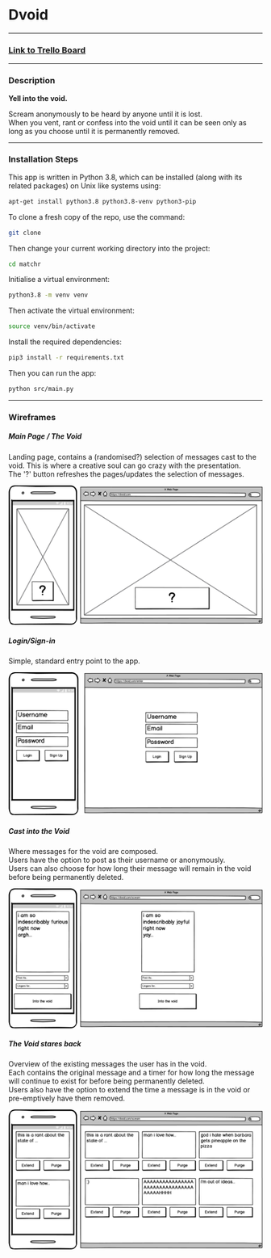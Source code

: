 # Dvoid

---  

### [Link to Trello Board](https://trello.com/b/IhepBGwR/dvoid)  

---  

### Description  

**Yell into the void.**  

Scream anonymously to be heard by anyone until it is lost.  
When you vent, rant or confess into the void until it can be seen only as long as you choose until it is permanently removed.  

---  

### Installation Steps

This app is written in Python 3.8, which can be installed (along with its related packages) on Unix like systems using:  
```bash
apt-get install python3.8 python3.8-venv python3-pip
```  

To clone a fresh copy of the repo, use the command:  
```bash
git clone 
```  

Then change your current working directory into the project:  
```bash
cd matchr
```  

Initialise a virtual environment:  
```bash
python3.8 -m venv venv
```  

Then activate the virtual environment:  
```bash
source venv/bin/activate
```  

Install the required dependencies:  
```bash
pip3 install -r requirements.txt
```  

Then you can run the app:
```bash
python src/main.py
```  

---

### Wireframes  

##### Main Page / **The Void**  

Landing page, contains a (randomised?) selection of messages cast to the void. This is where a creative soul can go crazy with the presentation.  
The '?' button refreshes the pages/updates the selection of messages.

![The Void](./docs/wireframes/main.png)  

##### Login/Sign-in  

Simple, standard entry point to the app.  

![Login/Signin](./docs/wireframes/entry.png)  

##### Cast into the Void  

Where messages for the void are composed.  
Users have the option to post as their username or anonymously.  
Users can also choose for how long their message will remain in the void before being permanently deleted.  

![Cast into the Void](./docs/wireframes/scream_into_the_void.png)  

##### The Void stares back

Overview of the existing messages the user has in the void.  
Each contains the original message and a timer for how long the message will continue to exist for before being permanently deleted.  
Users also have the option to extend the time a message is in the void or pre-emptively have them removed.  

![My Voidlings](./docs/wireframes/screams.png)  

